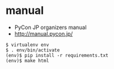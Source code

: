 # manual

- PyCon JP organizers manual
- http://manual.pycon.jp/

```
$ virtualenv env
$ . env/bin/activate
(env)$ pip install -r requirements.txt
(env)$ make html
```
